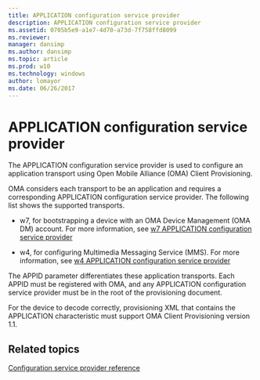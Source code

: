 ```yaml
---
title: APPLICATION configuration service provider
description: APPLICATION configuration service provider
ms.assetid: 0705b5e9-a1e7-4d70-a73d-7f758ffd8099
ms.reviewer:
manager: dansimp
ms.author: dansimp
ms.topic: article
ms.prod: w10
ms.technology: windows
author: lomayor
ms.date: 06/26/2017
---
```


# APPLICATION configuration service provider


The APPLICATION configuration service provider is used to configure an application transport using Open Mobile Alliance (OMA) Client Provisioning.

OMA considers each transport to be an application and requires a corresponding APPLICATION configuration service provider. The following list shows the supported transports.

-   w7, for bootstrapping a device with an OMA Device Management (OMA DM) account. For more information, see [w7 APPLICATION configuration service provider](w7-application-csp.md)

-   w4, for configuring Multimedia Messaging Service (MMS). For more information, see [w4 APPLICATION configuration service provider](w4-application-csp.md)

The APPID parameter differentiates these application transports. Each APPID must be registered with OMA, and any APPLICATION configuration service provider must be in the root of the provisioning document.

For the device to decode correctly, provisioning XML that contains the APPLICATION characteristic must support OMA Client Provisioning version 1.1.

## Related topics


[Configuration service provider reference](configuration-service-provider-reference.md)










